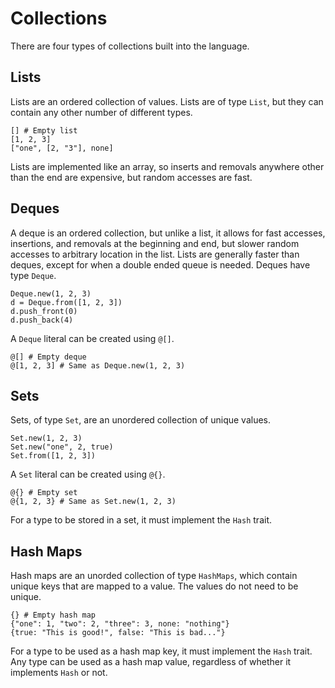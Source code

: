 # Collections

There are four types of collections built into the language.

## Lists

Lists are an ordered collection of values. Lists are of type `List`, but they
can contain any other number of different types.

```kaki
[] # Empty list
[1, 2, 3]
["one", [2, "3"], none]
```

Lists are implemented like an array, so inserts and removals anywhere other
than the end are expensive, but random accesses are fast.

## Deques

A deque is an ordered collection, but unlike a list, it allows for fast
accesses, insertions, and removals at the beginning and end, but slower random
accesses to arbitrary location in the list. Lists are generally faster than
deques, except for when a double ended queue is needed. Deques have type
`Deque`.

```kaki
Deque.new(1, 2, 3)
d = Deque.from([1, 2, 3])
d.push_front(0)
d.push_back(4)
```

A `Deque` literal can be created using `@[]`.

```kaki
@[] # Empty deque
@[1, 2, 3] # Same as Deque.new(1, 2, 3)
```

## Sets

Sets, of type `Set`, are an unordered collection of unique values.

```kaki
Set.new(1, 2, 3)
Set.new("one", 2, true)
Set.from([1, 2, 3])
```

A `Set` literal can be created using `@{}`.


```kaki
@{} # Empty set
@{1, 2, 3} # Same as Set.new(1, 2, 3)
```

For a type to be stored in a set, it must implement the `Hash` trait.

## Hash Maps

Hash maps are an unorded collection of type `HashMaps`, which contain unique
keys that are mapped to a value. The values do not need to be unique.

```kaki
{} # Empty hash map
{"one": 1, "two": 2, "three": 3, none: "nothing"}
{true: "This is good!", false: "This is bad..."}
```

For a type to be used as a hash map key, it must implement the `Hash` trait.
Any type can be used as a hash map value, regardless of whether it implements
`Hash` or not.
